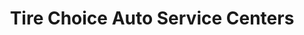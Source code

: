 ---
title: "Tire Choice Auto Service Centers"
url: /cape-coral/tire-choice-auto-service-centers/
shop: Reifen
---